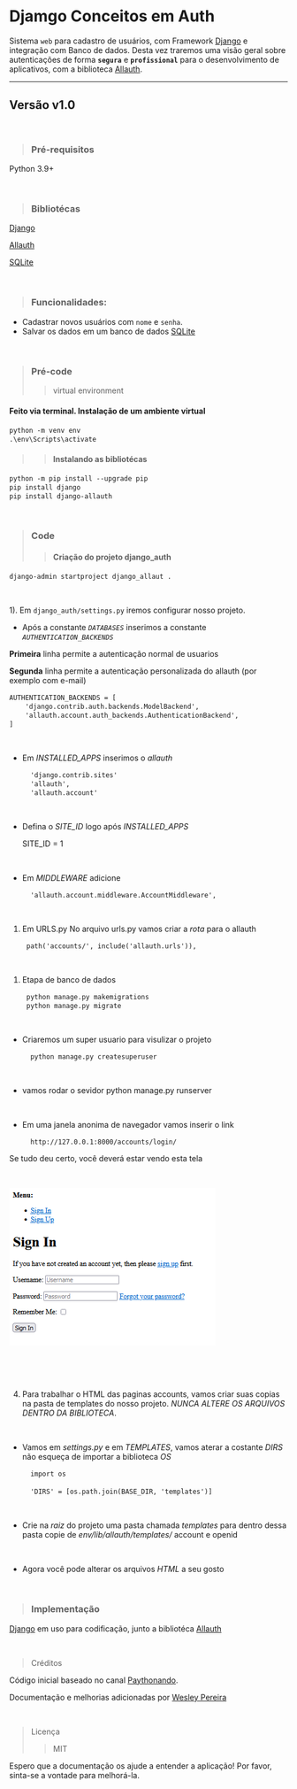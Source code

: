 # Djamgo Conceitos em Auth

Sistema ``web`` para cadastro de usuários, com Framework [Django](https://docs.djangoproject.com/en/5.0/) e integração com Banco de dados. Desta vez traremos uma visão geral sobre autenticações de forma **``segura``** e **``profissional``** para o desenvolvimento de aplicativos, com  a biblioteca [Allauth](https://docs.allauth.org/en/latest/installation/quickstart.html).

---

## Versão v1.0

&nbsp;

> ### Pré-requisitos

Python 3.9+
 
&nbsp;
  
> ### Bibliotécas
 
[Django](https://docs.djangoproject.com/en/5.0/)

[Allauth](https://docs.allauth.org/en/latest/installation/quickstart.html)

[SQLite](https://www.sqlite.org/docs.html)


&nbsp;

> ### Funcionalidades:

* Cadastrar novos usuários com ``nome`` e ``senha``.
* Salvar os dados em um banco de dados [SQLite](https://www.sqlite.org/docs.html)

&nbsp; 

> ### Pré-code
> > virtual environment
#### Feito via terminal. Instalação de um ambiente virtual
    python -m venv env
    .\env\Scripts\activate

> > #### Instalando as bibliotécas

    python -m pip install --upgrade pip
    pip install django
    pip install django-allauth

&nbsp;
> ### Code
> > #### Criação do projeto django_auth
 
    django-admin startproject django_allaut .
&nbsp;

1). Em ``django_auth/settings.py`` iremos configurar nosso projeto.
  * Após a constante *``DATABASES``* inserimos a constante *``AUTHENTICATION_BACKENDS``*

**Primeira** linha permite a autenticação normal de usuarios

**Segunda** linha permite a autenticação personalizada do allauth (por exemplo com e-mail)

    AUTHENTICATION_BACKENDS = [
        'django.contrib.auth.backends.ModelBackend',
        'allauth.account.auth_backends.AuthenticationBackend',
    ]

&nbsp;

* Em *INSTALLED_APPS* inserimos o *allauth* 
   
        'django.contrib.sites'
        'allauth',
        'allauth.account'

&nbsp;
 
* Defina o *SITE_ID* logo após *INSTALLED_APPS*

    SITE_ID = 1

&nbsp;
 
* Em *MIDDLEWARE* adicione

        'allauth.account.middleware.AccountMiddleware',

&nbsp;
 
1. Em URLS.py
No arquivo urls.py vamos criar a *rota* para o allauth

        path('accounts/', include('allauth.urls')),

&nbsp;
 
1. Etapa de banco de dados

        python manage.py makemigrations
        python manage.py migrate

&nbsp;
 
* Criaremos um super usuario para visulizar o projeto

        python manage.py createsuperuser

&nbsp;
 
* vamos rodar o sevidor
        python manage.py runserver

&nbsp;
 
* Em uma janela anonima de navegador vamos inserir o link
    
        http://127.0.0.1:8000/accounts/login/

Se tudo deu certo, você deverá estar vendo esta tela 

&nbsp;
 
![Alt text](figura1.png)


&nbsp;
 
&nbsp;
 
4. Para trabalhar o HTML das paginas accounts, vamos criar suas copias na pasta de templates do nosso projeto. *NUNCA ALTERE OS ARQUIVOS DENTRO DA BIBLIOTECA*.

&nbsp;
 
* Vamos em *settings.py* e em *TEMPLATES*, vamos aterar a costante *DIRS*
não esqueça de importar a biblioteca *OS*

        import os

        'DIRS' = [os.path.join(BASE_DIR, 'templates')]

&nbsp;
 
* Crie na *raiz* do projeto uma pasta chamada *templates*
para dentro dessa pasta copie de *env/lib/allauth/templates/* account e openid

&nbsp;
 
* Agora você pode alterar os arquivos *HTML* a seu gosto

&nbsp;

> ### Implementação

 [Django](https://docs.djangoproject.com/en/5.0/) em uso para codificação, junto a bibliotéca [Allauth](https://docs.allauth.org/en/latest/installation/quickstart.html)

&nbsp;

> Créditos

Código inicial baseado no canal [Paythonando](https://www.youtube.com/playlist?list=PLCxYb_kl1FLaVvULMOXthDa9DP5-anT7A).


Documentação e melhorias adicionadas por [Wesley Pereira](https://github.com/wesleyp846)

&nbsp;
> Licença
> > MIT


Espero que a documentação os ajude a entender a aplicação! 
Por favor, sinta-se a vontade para melhorá-la.